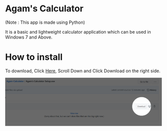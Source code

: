 # Agam's Calculator

(Note : This app is made using Python)

It is a basic and lightweight calculator application which can be used in Windows 7 and Above.

# How to install

To download, Click [Here](https://github.com/agam778/Agam-Calculator/blob/main/Agam's%20Calculator%20Setup.exe), Scroll Down and Click Download on the right side.

![Download Instructions](https://raw.githubusercontent.com/agam778/Agam-Calculator/main/Download.png?raw=true)
